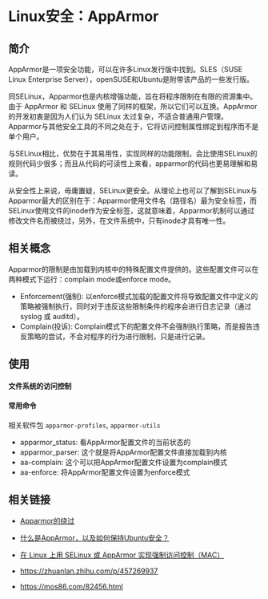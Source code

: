 # Linux安全：AppArmor


## 简介

AppArmor是一项安全功能，可以在许多Linux发行版中找到。SLES（SUSE Linux Enterprise Server），openSUSE和Ubuntu是附带该产品的一些发行版。

同SELinux，Apparmor也是内核增强功能，旨在将程序限制在有限的资源集中。由于 AppArmor 和 SELinux 使用了同样的框架，所以它们可以互换。AppArmor 的开发初衷是因为人们认为 SELinux 太过复杂，不适合普通用户管理。Apparmor与其他安全工具的不同之处在于，它将访问控制属性绑定到程序而不是单个用户。

与SELinux相比，优势在于其易用性，实现同样的功能限制，会比使用SELinux的规则代码少很多；而且从代码的可读性上来看，apparmor的代码也更易理解和易读。

从安全性上来说，毋庸置疑，SELinux更安全。从理论上也可以了解到SELinux与Apparmor最大的区别在于：Apparmor使用文件名（路径名）最为安全标签，而SELinux使用文件的inode作为安全标签，这就意味着，Apparmor机制可以通过修改文件名而被绕过，另外，在文件系统中，只有inode才具有唯一性。


## 相关概念

Apparmor的限制是由加载到内核中的特殊配置文件提供的。这些配置文件可以在两种模式下运行：complain mode或enforce mode。

* Enforcement(强制): 以enforce模式加载的配置文件将导致配置文件中定义的策略被强制执行，同时对于违反这些限制条件的程序会进行日志记录（通过 syslog 或 auditd）。
* Complain(投诉): Complain模式下的配置文件不会强制执行策略，而是报告违反策略的尝试，不会对程序的行为进行限制，只是进行记录。

## 使用

#### 文件系统的访问控制

#### 常用命令

相关软件包 `apparmor-profiles`, `apparmor-utils`
* apparmor_status: 看AppArmor配置文件的当前状态的
* apparmor_parser: 这个就是将AppArmor配置文件直接加载到内核
* aa-complain: 这个可以把AppArmor配置文件设置为complain模式
* aa-enforce: 将AppArmor配置文件设置为enforce模式

## 相关链接

* [Apparmor的绕过](https://zhuanlan.zhihu.com/p/457269937)
* [什么是AppArmor，以及如何保持Ubuntu安全？](https://mos86.com/82456.html)
* [在 Linux 上用 SELinux 或 AppArmor 实现强制访问控制（MAC）](https://mp.weixin.qq.com/s?src=3&timestamp=1652624506&ver=1&signature=V-NSaVpqkPFm98fJar4RlRl3EZJ5SR5jX7ZwXr0Z8m8y2dkosOUjvJkE3ng19ss5mFWQZaI2kLLkP1SIVjT7qF*UYqw5cyM-NW5XFptVOTc6KwTFLyQTVlcZuuHrAvXwOvFEK*EvKCgI0SZXyWYH0tUR2AhUae8WpJSVTdQ2w2Y=)

* https://zhuanlan.zhihu.com/p/457269937
* https://mos86.com/82456.html
